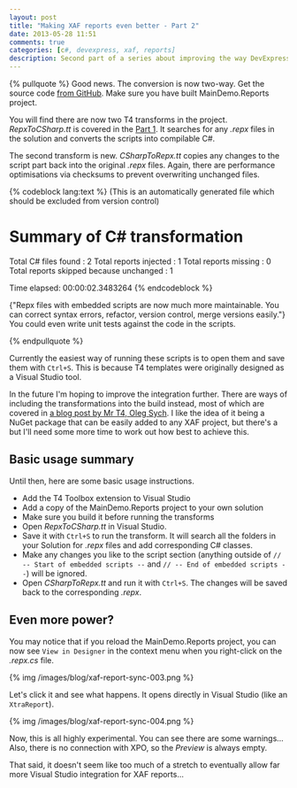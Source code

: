 ```yaml
---
layout: post
title: "Making XAF reports even better - Part 2"
date: 2013-05-28 11:51
comments: true
categories: [c#, devexpress, xaf, reports]
description: Second part of a series about improving the way DevExpress XafReports are managed.
---
```

{% pullquote %}
Good news. The conversion is now two-way. Get the source code [from GitHub](https://github.com/ZeroSharp/Xaf_MainDemo_ReportSync). Make sure you have built MainDemo.Reports project.

You will find there are now two T4 transforms in the project. _RepxToCSharp.tt_ is covered in the [Part 1](/making-xaf-reports-even-better-part-1). It searches for any _.repx_ files in the solution and converts the scripts into compilable C#.

The second transform is new. _CSharpToRepx.tt_ copies any changes to the script part back into the original _.repx_ files. Again, there are performance optimisations via checksums to prevent overwriting unchanged files.

{% codeblock lang:text %}
(This is an automatically generated file which should be excluded from version control)

Summary of C# transformation
============================
Total C# files found                                        :  2
  Total reports injected                                    :  1
  Total reports missing                                     :  0
  Total reports skipped because unchanged                   :  1

Time elapsed: 00:00:02.3483264
{% endcodeblock %}

{"Repx files with embedded scripts are now much more maintainable. You can correct syntax errors, refactor, version control, merge versions easily."} You could even write unit tests against the code in the scripts.

{% endpullquote %}

Currently the easiest way of running these scripts is to open them and save them with `Ctrl+S`. This is because T4 templates were originally designed as a Visual Studio tool. 

In the future I'm hoping to improve the integration further. There are ways of including the transformations into the build instead, most of which are covered in [a blog post by Mr T4, Oleg Sych](http://www.olegsych.com/2010/04/understanding-t4-msbuild-integration). I like the idea of it being a NuGet package that can be easily added to any XAF project, but there's a but I'll need some more time to work out how best to achieve this. 

## Basic usage summary ##

Until then, here are some basic usage instructions.

* Add the T4 Toolbox extension to Visual Studio
* Add a copy of the MainDemo.Reports project to your own solution
* Make sure you build it before running the transforms
* Open _RepxToCSharp.tt_ in Visual Studio.
* Save it with `Ctrl+S` to run the transform. It will search all the folders in your Solution for _.repx_ files and add corresponding C# classes.
* Make any changes you like to the script section (anything outside of `// -- Start of embedded scripts --` and ``// -- End of embedded scripts --``) will be ignored.
* Open _CSharpToRepx.tt_ and run it with `Ctrl+S`. The changes will be saved back to the corresponding _.repx_.

## Even more power? ##

You may notice that if you reload the MainDemo.Reports project, you can now see `View in Designer` in the context menu when you right-click on the _.repx.cs_ file.

{% img /images/blog/xaf-report-sync-003.png %}

Let's click it and see what happens. It opens directly in Visual Studio (like an `XtraReport`).

{% img /images/blog/xaf-report-sync-004.png %}

Now, this is all highly experimental. You can see there are some warnings... Also, there is no connection with XPO, so the _Preview_ is always empty. 

That said, it doesn't seem like too much of a stretch to eventually allow far more Visual Studio integration for XAF reports...

